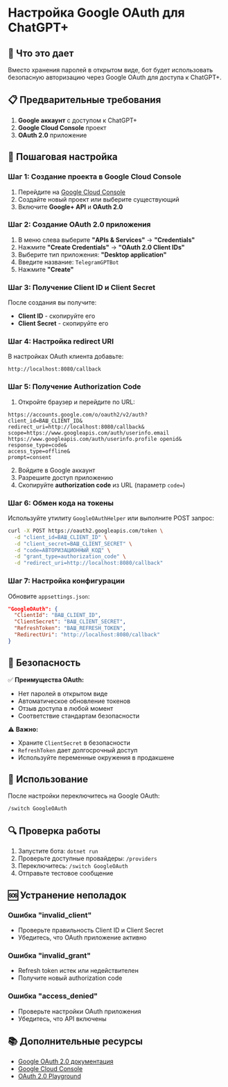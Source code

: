 # Настройка Google OAuth для ChatGPT+

## 🎯 Что это дает

Вместо хранения паролей в открытом виде, бот будет использовать безопасную авторизацию через Google OAuth для доступа к ChatGPT+.

## 📋 Предварительные требования

1. **Google аккаунт** с доступом к ChatGPT+
2. **Google Cloud Console** проект
3. **OAuth 2.0** приложение

## 🔧 Пошаговая настройка

### Шаг 1: Создание проекта в Google Cloud Console

1. Перейдите на [Google Cloud Console](https://console.cloud.google.com/)
2. Создайте новый проект или выберите существующий
3. Включите **Google+ API** и **OAuth 2.0**

### Шаг 2: Создание OAuth 2.0 приложения

1. В меню слева выберите **"APIs & Services"** → **"Credentials"**
2. Нажмите **"Create Credentials"** → **"OAuth 2.0 Client IDs"**
3. Выберите тип приложения: **"Desktop application"**
4. Введите название: `TelegramGPTBot`
5. Нажмите **"Create"**

### Шаг 3: Получение Client ID и Client Secret

После создания вы получите:
- **Client ID** - скопируйте его
- **Client Secret** - скопируйте его

### Шаг 4: Настройка redirect URI

В настройках OAuth клиента добавьте:
```
http://localhost:8080/callback
```

### Шаг 5: Получение Authorization Code

1. Откройте браузер и перейдите по URL:
```
https://accounts.google.com/o/oauth2/v2/auth?
client_id=ВАШ_CLIENT_ID&
redirect_uri=http://localhost:8080/callback&
scope=https://www.googleapis.com/auth/userinfo.email https://www.googleapis.com/auth/userinfo.profile openid&
response_type=code&
access_type=offline&
prompt=consent
```

2. Войдите в Google аккаунт
3. Разрешите доступ приложению
4. Скопируйте **authorization code** из URL (параметр `code=`)

### Шаг 6: Обмен кода на токены

Используйте утилиту `GoogleOAuthHelper` или выполните POST запрос:

```bash
curl -X POST https://oauth2.googleapis.com/token \
  -d "client_id=ВАШ_CLIENT_ID" \
  -d "client_secret=ВАШ_CLIENT_SECRET" \
  -d "code=АВТОРИЗАЦИОННЫЙ_КОД" \
  -d "grant_type=authorization_code" \
  -d "redirect_uri=http://localhost:8080/callback"
```

### Шаг 7: Настройка конфигурации

Обновите `appsettings.json`:

```json
"GoogleOAuth": {
  "ClientId": "ВАШ_CLIENT_ID",
  "ClientSecret": "ВАШ_CLIENT_SECRET", 
  "RefreshToken": "ВАШ_REFRESH_TOKEN",
  "RedirectUri": "http://localhost:8080/callback"
}
```

## 🔐 Безопасность

✅ **Преимущества OAuth:**
- Нет паролей в открытом виде
- Автоматическое обновление токенов
- Отзыв доступа в любой момент
- Соответствие стандартам безопасности

⚠️ **Важно:**
- Храните `ClientSecret` в безопасности
- `RefreshToken` дает долгосрочный доступ
- Используйте переменные окружения в продакшене

## 🚀 Использование

После настройки переключитесь на Google OAuth:

```
/switch GoogleOAuth
```

## 🔍 Проверка работы

1. Запустите бота: `dotnet run`
2. Проверьте доступные провайдеры: `/providers`
3. Переключитесь: `/switch GoogleOAuth`
4. Отправьте тестовое сообщение

## 🆘 Устранение неполадок

### Ошибка "invalid_client"
- Проверьте правильность Client ID и Client Secret
- Убедитесь, что OAuth приложение активно

### Ошибка "invalid_grant" 
- Refresh token истек или недействителен
- Получите новый authorization code

### Ошибка "access_denied"
- Проверьте настройки OAuth приложения
- Убедитесь, что API включены

## 📚 Дополнительные ресурсы

- [Google OAuth 2.0 документация](https://developers.google.com/identity/protocols/oauth2)
- [Google Cloud Console](https://console.cloud.google.com/)
- [OAuth 2.0 Playground](https://developers.google.com/oauthplayground/)
